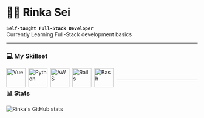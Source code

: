 # 👨‍💻 Rinka Sei

**`Self-taught Full-Stack Developer`**  
Currently Learning Full-Stack development basics

---

### 💻 My Skillset

<img align="left" alt="Vue" width="50px" style="padding-right:5px;" src="https://cdn.jsdelivr.net/gh/devicons/devicon@latest/icons/vuejs/vuejs-original-wordmark.svg" />
<img align="left" alt="Python" width="50px" style="padding-right:5px;" src="https://cdn.jsdelivr.net/gh/devicons/devicon@latest/icons/python/python-original-wordmark.svg" />
<img align="left" alt="AWS" width="50px" style="padding-right:5px;" src="https://cdn.jsdelivr.net/gh/devicons/devicon@latest/icons/amazonwebservices/amazonwebservices-original-wordmark.svg" />
<img align="left" alt="Rails" width="50px" style="padding-right:5px;" src="https://cdn.jsdelivr.net/gh/devicons/devicon@latest/icons/rails/rails-plain-wordmark.svg" />
<img align="left" alt="Bash" width="50px" style="padding-right:5px;" src="https://cdn.jsdelivr.net/gh/devicons/devicon@latest/icons/bash/bash-original.svg" />
<br />

---

### 📊 Stats

![Rinka's GitHub stats](https://github-readme-stats.vercel.app/api?username=Rinka-Sei&show_icons=true&theme=gruvbox)

<!-- ![GitHub Streak](https://streak-stats.demolab.com?user=Rinka-Sei&theme=gruvbox&border_radius=4.5) -->
